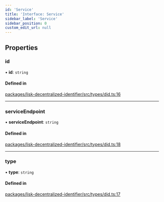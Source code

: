 ```yaml
---
id: 'Service'
title: 'Interface: Service'
sidebar_label: 'Service'
sidebar_position: 0
custom_edit_url: null
---
```


## Properties

### id

• **id**: `string`

#### Defined in

[packages/lisk-decentralized-identifier/src/types/did.ts:16](https://github.com/aldhosutra/lisk-did/blob/e2098a6/packages/lisk-decentralized-identifier/src/types/did.ts#L16)

---

### serviceEndpoint

• **serviceEndpoint**: `string`

#### Defined in

[packages/lisk-decentralized-identifier/src/types/did.ts:18](https://github.com/aldhosutra/lisk-did/blob/e2098a6/packages/lisk-decentralized-identifier/src/types/did.ts#L18)

---

### type

• **type**: `string`

#### Defined in

[packages/lisk-decentralized-identifier/src/types/did.ts:17](https://github.com/aldhosutra/lisk-did/blob/e2098a6/packages/lisk-decentralized-identifier/src/types/did.ts#L17)
